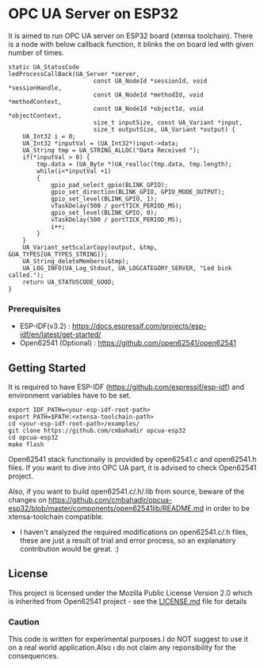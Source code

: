 # OPC UA Server on ESP32

It is aimed to run OPC UA server on ESP32 board (xtensa toolchain). There is a node with below callback function, it blinks the on board led with given number of times.

    static UA_StatusCode
    ledProcessCallBack(UA_Server *server,
                            const UA_NodeId *sessionId, void *sessionHandle,
                            const UA_NodeId *methodId, void *methodContext,
                            const UA_NodeId *objectId, void *objectContext,
                            size_t inputSize, const UA_Variant *input,
                            size_t outputSize, UA_Variant *output) {
        UA_Int32 i = 0;
        UA_Int32 *inputVal = (UA_Int32*)input->data;
        UA_String tmp = UA_STRING_ALLOC("Data Received ");
        if(*inputVal > 0) {
            tmp.data = (UA_Byte *)UA_realloc(tmp.data, tmp.length);
            while(i<*inputVal +1)
            {
                gpio_pad_select_gpio(BLINK_GPIO);
                gpio_set_direction(BLINK_GPIO, GPIO_MODE_OUTPUT);
                gpio_set_level(BLINK_GPIO, 1);
                vTaskDelay(500 / portTICK_PERIOD_MS);
                gpio_set_level(BLINK_GPIO, 0);
                vTaskDelay(500 / portTICK_PERIOD_MS);
                i++;
            }
        }
        UA_Variant_setScalarCopy(output, &tmp, &UA_TYPES[UA_TYPES_STRING]);
        UA_String_deleteMembers(&tmp);
        UA_LOG_INFO(UA_Log_Stdout, UA_LOGCATEGORY_SERVER, "Led bink called.");
        return UA_STATUSCODE_GOOD;
    }

### Prerequisites

- ESP-IDF(v3.2) : https://docs.espressif.com/projects/esp-idf/en/latest/get-started/
- Open62541 (Optional) : https://github.com/open62541/open62541

## Getting Started
It is required to have ESP-IDF (https://github.com/espressif/esp-idf) and environment variables have to be set.

    export IDF_PATH=<your-esp-idf-root-path>
    export PATH=$PATH:<xtensa-toolchain-path>
    cd <your-esp-idf-root-path>/examples/
    git clone https://github.com/cmbahadir opcua-esp32
    cd opcua-esp32
    make flash
    
Open62541 stack functionaliy is provided by open62541.c and open62541.h files. If you want to dive into OPC UA part, it is advised to check Open62541 project.

Also, if you want to build open62541.c/.h/.lib from source, beware of the changes on https://github.com/cmbahadir/opcua-esp32/blob/master/components/open62541lib/README.md in order to be xtensa-toolchain compatible.

- I haven't analyzed the required modifications on open62541.c/.h  files, these are just a result of trial and error process, so an explanatory contribution would be great. :)


## License

This project is licensed under the Mozilla Public License Version 2.0 which is inherited from Open62541 project - see the [LICENSE.md](LICENSE.md) file for details

### Caution
This code is written for experimental purposes.I do NOT suggest to use it on a real world application.Also ı do not claim any reponsibility for the consequences.

